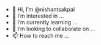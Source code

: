 - 👋 Hi, I’m @nishantsakpal
- 👀 I’m interested in ...
- 🌱 I’m currently learning ...
- 💞️ I’m looking to collaborate on ...
- 📫 How to reach me ...

<!---
nishantsakpal/nishantsakpal is a ✨ special ✨ repository because its `README.md` (this file) appears on your GitHub profile.
You can click the Preview link to take a look at your changes.
--->
